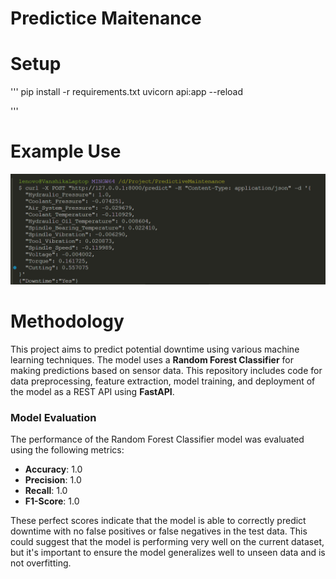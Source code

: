 # Predictice Maitenance

# Setup

'''
pip install -r requirements.txt
uvicorn api:app --reload

'''

# Example Use

![alt text](image.png)

# Methodology

This project aims to predict potential downtime using various machine learning techniques. The model uses a **Random Forest Classifier** for making predictions based on sensor data. This repository includes code for data preprocessing, feature extraction, model training, and deployment of the model as a REST API using **FastAPI**.

### Model Evaluation

The performance of the Random Forest Classifier model was evaluated using the following metrics:

- **Accuracy**: 1.0
- **Precision**: 1.0
- **Recall**: 1.0
- **F1-Score**: 1.0

These perfect scores indicate that the model is able to correctly predict downtime with no false positives or false negatives in the test data. This could suggest that the model is performing very well on the current dataset, but it's important to ensure the model generalizes well to unseen data and is not overfitting.
